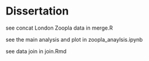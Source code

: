 # Dissertation

see concat London Zoopla data in merge.R

see the main analysis and plot in zoopla_anaylsis.ipynb

see data join in join.Rmd
